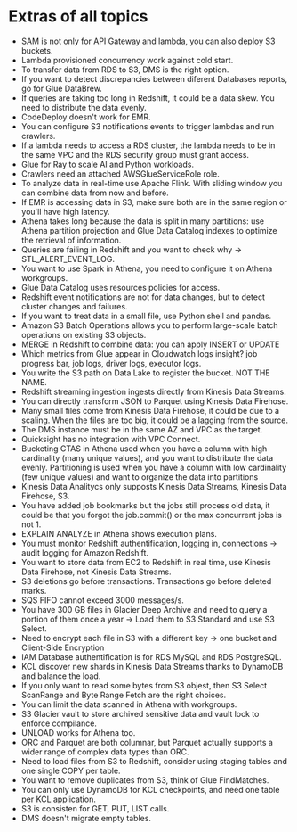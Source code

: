 # Extras of all topics
- SAM is not only for API Gateway and lambda, you can also deploy S3 buckets.
- Lambda provisioned concurrency work against cold start.
- To transfer data from RDS to S3, DMS is the right option.
- If you want to detect discrepancies between diferent Databases reports, go for Glue DataBrew.
- If queries are taking too long in Redshift, it could be a data skew. You need to distribute the data evenly.
- CodeDeploy doesn't work for EMR.
- You can configure S3 notifications events to trigger lambdas and run crawlers.
- If a lambda needs to access a RDS cluster, the lambda needs to be in the same VPC and the RDS security group must grant access.
- Glue for Ray to scale AI and Python workloads.
- Crawlers need an attached AWSGlueServiceRole role.
- To analyze data in real-time use Apache Flink. With sliding window you can combine data from now and before.
- If EMR is accessing data in S3, make sure both are in the same region or you'll have high latency.
- Athena takes long because the data is split in many partitions: use Athena partition projection and Glue Data Catalog indexes to optimize the retrieval of information.
- Queries are failing in Redshift and you want to check why -> STL_ALERT_EVENT_LOG.
- You want to use Spark in Athena, you need to configure it on Athena workgroups.
- Glue Data Catalog uses resources policies for access.
- Redshift event notifications are not for data changes, but to detect cluster changes and failures.
- If you want to treat data in a small file, use Python shell and pandas.
- Amazon S3 Batch Operations allows you to perform large-scale batch operations on existing S3 objects.
- MERGE in Redshift to combine data: you can apply INSERT or UPDATE
- Which metrics from Glue appear in Cloudwatch logs insight? job progress bar, job logs, driver logs, executor logs.
- You write the S3 path on Data Lake to register the bucket. NOT THE NAME.
- Redshift streaming ingestion ingests directly from Kinesis Data Streams.
- You can directly transform JSON to Parquet using Kinesis Data Firehose.
- Many small files come from Kinesis Data Firehose, it could be due to a scaling. When the files are too big, it could be a lagging from the source.
- The DMS instance must be in the same AZ and VPC as the target.
- Quicksight has no integration with VPC Connect.
- Bucketing CTAS in Athena used when you have a column with high cardinality (many unique values), and you want to distribute the data evenly. Partitioning is used when you have a column with low cardinality (few unique values) and want to organize the data into partitions
- Kinesis Data Analitycs only supposts Kinesis Data Streams, Kinesis Data Firehose, S3.
- You have added job bookmarks but the jobs still process old data, it could be that you forgot the job.commit() or the max concurrent jobs is not 1.
- EXPLAIN ANALYZE in Athena shows execution plans.
- You must monitor Redshift authentification, logging in, connections -> audit logging for Amazon Redshift.
- You want to store data from EC2 to Redshift in real time, use Kinesis Data Firehose, not Kinesis Data Streams.
- S3 deletions go before transactions. Transactions go before deleted marks.
- SQS FIFO cannot exceed 3000 messages/s.
- You have 300 GB files in Glacier Deep Archive and need to query a portion of them once a year -> Load them to S3 Standard and use S3 Select.
- Need to encrypt each file in S3 with a different key -> one bucket and Client-Side Encryption
- IAM Database authentification is for RDS MySQL and RDS PostgreSQL.
- KCL discover new shards in Kinesis Data Streams thanks to DynamoDB and balance the load.
- If you only want to read some bytes from S3 objest, then S3 Select ScanRange and Byte Range Fetch are the right choices.
- You can limit the data scanned in Athena with workgroups.
- S3 Glacier vault to store archived sensitive data and vault lock to enforce compilance.
- UNLOAD works for Athena too.
- ORC and Parquet are both columnar, but Parquet actually supports a wider range of complex data types than ORC.
- Need to load files from S3 to Redshift, consider using staging tables and one single COPY per table.
- You want to remove duplicates from S3, think of Glue FindMatches.
- You can only use DynamoDB for KCL checkpoints, and need one table per KCL application.
- S3 is consisten for GET, PUT, LIST calls.
- DMS doesn't migrate empty tables.

